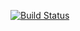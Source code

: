 [![Build Status](https://travis-ci.org/alterman007/test-travis.svg?branch=master)](https://travis-ci.org/alterman007/test-travis)